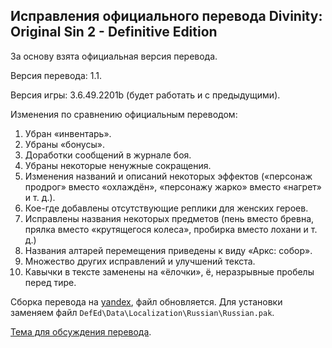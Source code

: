 Исправления официального перевода Divinity: Original Sin 2 - Definitive Edition
-------------------------------------------------------------------------------

За основу взята официальная версия перевода.

Версия перевода: 1.1.

Версия игры: 3.6.49.2201b (будет работать и с предыдущими).

Изменения по сравнению официальным переводом:

1. Убран «инвентарь».
2. Убраны «бонусы».
3. Доработки сообщений в журнале боя.
4. Убраны некоторые ненужные сокращения.
5. Изменения названий и описаний некоторых эффектов («персонаж продрог» вместо «охлаждён», «персонажу жарко» вместо «нагрет» и т. д.).
6. Кое-где добавлены отсутствующие реплики для женских героев.
7. Исправлены названия некоторых предметов (пень вместо бревна, прялка вместо «крутящегося колеса», пробирка вместо лохани и т. д.)
8. Названия алтарей перемещения приведены к виду «Аркс: собор».
9. Множество других исправлений и улучшений текста.
10. Кавычки в тексте заменены на «ёлочки», ё, неразрывные пробелы перед тире.

Сборка перевода на [yandex](https://yadi.sk/d/T6RNmWEk0Tn0Pg), файл обновляется.
Для установки заменяем файл `DefEd\Data\Localization\Russian\Russian.pak`.

[Тема для обсуждения перевода](https://arcanecoast.ru/forum/viewtopic.php?f=69&t=1479).